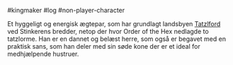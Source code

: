 #kingmaker #log #non-player-character

Et hyggeligt og energisk ægtepar, som har grundlagt landsbyen [Tatzlford](Tatzlford.md) ved Stinkerens bredder, netop der hvor Order of the Hex nedlagde to tatzlorme.
Han er en dannet og belæst herre, som også er begavet med en praktisk sans, som han deler med sin søde kone der er et ideal for medhjælpende hustruer.

